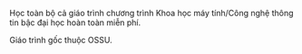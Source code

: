 Học toàn bộ cả giáo trình chương trình Khoa học máy tính/Công nghệ thông tin bậc đại học hoàn toàn miễn phí.

Giáo trình gốc thuộc OSSU.